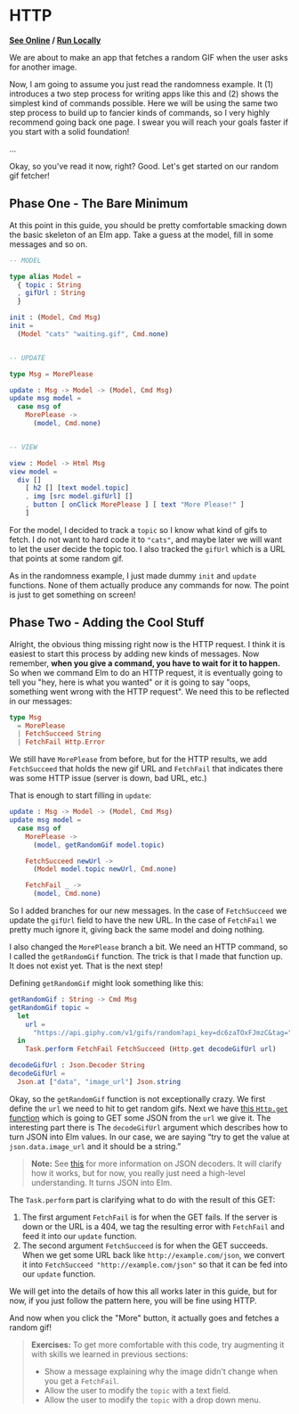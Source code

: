 # HTTP

**[See Online](http://elm-lang.org/examples/http) / [Run Locally](https://github.com/evancz/elm-architecture-tutorial/)**

We are about to make an app that fetches a random GIF when the user asks for another image.

Now, I am going to assume you just read the randomness example. It (1) introduces a two step process for writing apps like this and (2) shows the simplest kind of commands possible. Here we will be using the same two step process to build up to fancier kinds of commands, so I very highly recommend going back one page. I swear you will reach your goals faster if you start with a solid foundation!

...

Okay, so you've read it now, right? Good. Let's get started on our random gif fetcher!


## Phase One - The Bare Minimum

At this point in this guide, you should be pretty comfortable smacking down the basic skeleton of an Elm app. Take a guess at the model, fill in some messages and so on.

```elm
-- MODEL

type alias Model =
  { topic : String
  , gifUrl : String
  }

init : (Model, Cmd Msg)
init =
  (Model "cats" "waiting.gif", Cmd.none)


-- UPDATE

type Msg = MorePlease

update : Msg -> Model -> (Model, Cmd Msg)
update msg model =
  case msg of
    MorePlease ->
      (model, Cmd.none)


-- VIEW

view : Model -> Html Msg
view model =
  div []
    [ h2 [] [text model.topic]
    , img [src model.gifUrl] []
    , button [ onClick MorePlease ] [ text "More Please!" ]
    ]
```

For the model, I decided to track a `topic` so I know what kind of gifs to fetch. I do not want to hard code it to `"cats"`, and maybe later we will want to let the user decide the topic too. I also tracked the `gifUrl` which is a URL that points at some random gif.

As in the randomness example, I just made dummy `init` and `update` functions. None of them actually produce any commands for now. The point is just to get something on screen!


## Phase Two - Adding the Cool Stuff

Alright, the obvious thing missing right now is the HTTP request. I think it is easiest to start this process by adding new kinds of messages. Now remember, **when you give a command, you have to wait for it to happen.** So when we command Elm to do an HTTP request, it is eventually going to tell you "hey, here is what you wanted" or it is going to say "oops, something went wrong with the HTTP request". We need this to be reflected in our messages:

```elm
type Msg
  = MorePlease
  | FetchSucceed String
  | FetchFail Http.Error
```

We still have `MorePlease` from before, but for the HTTP results, we add `FetchSucceed` that holds the new gif URL and `FetchFail` that indicates there was some HTTP issue (server is down, bad URL, etc.)

That is enough to start filling in `update`:

```elm
update : Msg -> Model -> (Model, Cmd Msg)
update msg model =
  case msg of
    MorePlease ->
      (model, getRandomGif model.topic)

    FetchSucceed newUrl ->
      (Model model.topic newUrl, Cmd.none)

    FetchFail _ ->
      (model, Cmd.none)
```

So I added branches for our new messages. In the case of `FetchSucceed` we update the `gifUrl` field to have the new URL. In the case of `FetchFail` we pretty much ignore it, giving back the same model and doing nothing.

I also changed the `MorePlease` branch a bit. We need an HTTP command, so I called the `getRandomGif` function. The trick is that I made that function up. It does not exist yet. That is the next step!

Defining `getRandomGif` might look something like this:

```elm
getRandomGif : String -> Cmd Msg
getRandomGif topic =
  let
    url =
      "https://api.giphy.com/v1/gifs/random?api_key=dc6zaTOxFJmzC&tag=" ++ topic
  in
    Task.perform FetchFail FetchSucceed (Http.get decodeGifUrl url)

decodeGifUrl : Json.Decoder String
decodeGifUrl =
  Json.at ["data", "image_url"] Json.string
```

Okay, so the `getRandomGif` function is not exceptionally crazy. We first define the `url` we need to hit to get random gifs. Next we have [this `Http.get` function](http://package.elm-lang.org/packages/evancz/elm-http/3.0.1/Http#get) which is going to GET some JSON from the `url` we give it. The interesting part there is The `decodeGifUrl` argument which describes how to turn JSON into Elm values. In our case, we are saying &ldquo;try to get the value at `json.data.image_url` and it should be a string.&rdquo;

> **Note:** See [this](http://guide.elm-lang.org/interop/json.html) for more information on JSON decoders. It will clarify how it works, but for now, you really just need a high-level understanding. It turns JSON into Elm.

The `Task.perform` part is clarifying what to do with the result of this GET:

  1. The first argument `FetchFail` is for when the GET fails. If the server is down or the URL is a 404, we tag the resulting error with `FetchFail` and feed it into our `update` function.
  2. The second argument `FetchSucceed` is for when the GET succeeds. When we get some URL back like `http://example.com/json`, we convert it into  `FetchSucceed "http://example.com/json"` so that it can be fed into our `update` function.

We will get into the details of how this all works later in this guide, but for now, if you just follow the pattern here, you will be fine using HTTP.

And now when you click the "More" button, it actually goes and fetches a random gif!

> **Exercises:** To get more comfortable with this code, try augmenting it with skills we learned in previous sections:
>
>   - Show a message explaining why the image didn't change when you get a `FetchFail`.
>   - Allow the user to modify the `topic` with a text field.
>   - Allow the user to modify the `topic` with a drop down menu.
